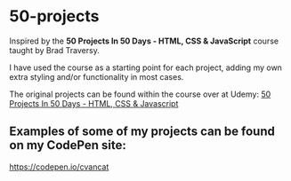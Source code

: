 # 50-projects

Inspired by the **50 Projects In 50 Days - HTML, CSS & JavaScript** course taught by
Brad Traversy.

I have used the course as a starting point for each project, adding my own extra styling
and/or functionality in most cases.

The original projects can be found within the course over at Udemy:
[50 Projects In 50 Days - HTML, CSS & Javascript](https://www.udemy.com/course/50-projects-50-days/)

## Examples of some of my projects can be found on my CodePen site:
https://codepen.io/cvancat
